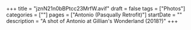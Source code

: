 +++
title = "jznN21n0bBPtcc23MrfW.avif"
draft = false
tags = ["Photos"]
categories = [""]
pages = ["Antonio (Pasqually Retrofit)"]
startDate = ""
description = "A shot of Antonio at Gillian's Wonderland (2018?)"
+++
